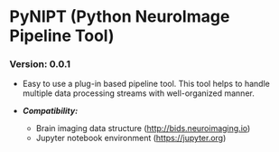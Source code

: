 # PyNIPT (Python NeuroImage Pipeline Tool)
### Version: 0.0.1

- Easy to use a plug-in based pipeline tool. This tool helps to handle multiple data processing streams with well-organized manner.

- ***Compatibility:*** 
    - Brain imaging data structure (http://bids.neuroimaging.io)
    - Jupyter notebook environment (https://jupyter.org)
